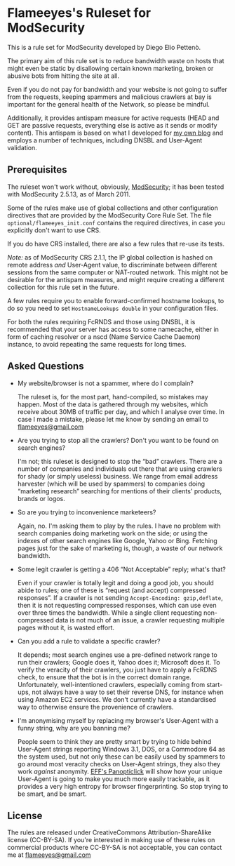 Flameeyes's Ruleset for ModSecurity
===================================

This is a rule set for ModSecurity developed by Diego Elio Pettenò.

The primary aim of this rule set is to reduce bandwidth waste on hosts
that might even be static by disallowing certain known marketing,
broken or abusive bots from hitting the site at all.

Even if you do not pay for bandwidth and your website is not going to
suffer from the requests, keeping spammers and malicious crawlers at
bay is important for the general health of the Network, so please be
mindful.

Additionally, it provides antispam measure for active requests (HEAD
and GET are passive requests, everything else is active as it sends or
modify content). This antispam is based on what I developed for [my own
blog](http://blog.flameeyes.eu/) and employs a number of techniques,
including DNSBL and User-Agent validation.

Prerequisites
-------------

The ruleset won't work without, obviously,
[ModSecurity](https://www.modsecurity.org); it has been tested with
ModSecurity 2.5.13, as of March 2011.

Some of the rules make use of global collections and other
configuration directives that are provided by the ModSecurity Core
Rule Set. The file `optional/flameeyes_init.conf` contains the
required directives, in case you explicitly don't want to use CRS.

If you do have CRS installed, there are also a few rules that re-use
its tests.

*Note:* as of ModSecurity CRS 2.1.1, the IP global collection is
        hashed on remote address _and_ User-Agent value, to
        discriminate between different sessions from the same computer
        or NAT-routed network. This might not be desirable for the
        antispam measures, and might require creating a different
        collection for this rule set in the future.

A few rules require you to enable forward-confirmed hostname
lookups, to do so you need to set `HostnameLookups double` in your
configuration files.

For both the rules requiring FcRNDS and those using DNSBL, it is
recommended that your server has access to some namecache, either in
form of caching resolver or a nscd (Name Service Cache Daemon)
instance, to avoid repeating the same requests for long times.

Asked Questions
---------------
 * My website/browser is not a spammer, where do I complain?

   The ruleset is, for the most part, hand-compiled, so mistakes may
   happen. Most of the data is gathered through my websites, which
   receive about 30MB of traffic per day, and which I analyse over
   time. In case I made a mistake, please let me know by sending an
   email to flameeyes@gmail.com

 * Are you trying to stop all the crawlers? Don't you want to be found
   on search engines?

   I'm not; this ruleset is designed to stop the “bad” crawlers. There
   are a number of companies and individuals out there that are using
   crawlers for shady (or simply useless) business. We range from
   email address harvester (which will be used by spammers) to
   companies doing “marketing research” searching for mentions of
   their clients' products, brands or logos.

 * So are you trying to inconvenience marketeers?

   Again, no. I'm asking them to play by the rules. I have no problem
   with search companies doing marketing work on the side; or using
   the indexes of other search engines like Google, Yahoo or
   Bing. Fetching pages just for the sake of marketing is, though, a
   waste of our network bandwidth.

 * Some legit crawler is getting a 406 “Not Acceptable” reply; what's that?

   Even if your crawler is totally legit and doing a good job, you
   should abide to rules; one of these is “request (and accept)
   compressed responses”. If a crawler is not sending
   `Accept-Encoding: gzip,deflate`, then it is not requesting
   compressed responses, which can use even over three times the
   bandwidth. While a single client requesting non-compressed data is
   not much of an issue, a crawler requesting multiple pages without
   it, is wasted effort.

 * Can you add a rule to validate a specific crawler?

   It depends; most search engines use a pre-defined network range to
   run their crawlers; Google does it, Yahoo does it; Microsoft does
   it. To verify the veracity of their crawlers, you just have to
   apply a FcRDNS check, to ensure that the bot is in the correct
   domain range. Unfortunately, well-intentioned crawlers, especially
   coming from start-ups, not always have a way to set their reverse
   DNS, for instance when using Amazon EC2 services. We don't
   currently have a standardised way to otherwise ensure the
   provenience of crawlers.

 * I'm anonymising myself by replacing my browser's User-Agent with a
   funny string, why are you banning me?

   People seem to think they are pretty smart by trying to hide behind
   User-Agent strings reporting Windows 3.1, DOS, or a Commodore 64 as
   the system used, but not only these can be easily used by spammers
   to go around most veracity checks on User-Agent strings, they also
   they work _against_ anonymity. [EFF's
   Panopticlick](https://panopticlick.eff.org/) will show how your
   unique User-Agent is going to make you much more easily trackable,
   as it provides a very high entropy for browser fingerprinting. So
   stop trying to be smart, and be smart.

License
-------

The rules are released under CreativeCommons Attribution-ShareAlike
license (CC-BY-SA). If you're interested in making use of these rules
on commercial products where CC-BY-SA is not acceptable, you can
contact me at flameeyes@gmail.com
